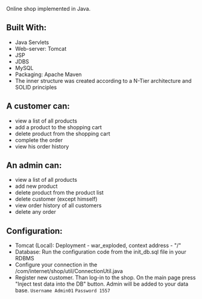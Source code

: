 Online shop implemented in Java.

Built With:
- 
-  Java Servlets
- Web-server: Tomcat
- JSP
- JDBS
- MySQL
- Packaging: Apache Maven
- The inner structure was created according to a N-Tier architecture and SOLID principles

A customer can:
-
- view a list of all products
- add a product to the shopping cart
- delete product from the shopping cart
- complete the order
- view his order history


An admin can:
- 
- view a list of all products
- add new product
- delete product from the product list
- delete customer (except himself)
- view order history of all customers
- delete any order

Configuration:
-
- Tomcat (Local):
Deployment - war_exploded, context address - "/"
- Database:
Run the configuration code from the init_db.sql file in your RDBMS
- Configure your connection in the /com/internet/shop/util/ConnectionUtil.java
- Register new customer. Than log-in to the shop. On the main page press "Inject test data into the DB" button. Admin will be added to your data base.
        `Username Admin01`
        `Password 1557`


